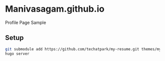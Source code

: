 # Manivasagam.github.io
Profile Page Sample

## Setup

```sh
git submodule add https://github.com/techatpark/my-resume.git themes/my-resume
hugo server
```
